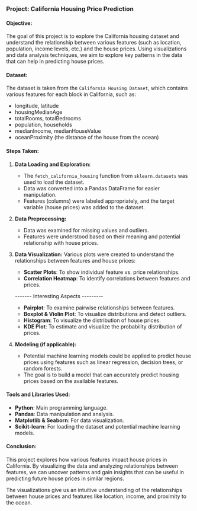 
### Project: California Housing Price Prediction

#### Objective:
The goal of this project is to explore the California housing dataset and understand the relationship between various features (such as location, population, income levels, etc.) and the house prices. Using visualizations and data analysis techniques, we aim to explore key patterns in the data that can help in predicting house prices.

#### Dataset:
The dataset is taken from the `California Housing Dataset`, which contains various features for each block in California, such as:
- longitude, latitude
- housingMedianAge
- totalRooms, totalBedrooms
- population, households
- medianIncome, medianHouseValue
- oceanProximity (the distance of the house from the ocean)

#### Steps Taken:
1. **Data Loading and Exploration:**
   - The `fetch_california_housing` function from `sklearn.datasets` was used to load the dataset.
   - Data was converted into a Pandas DataFrame for easier manipulation.
   - Features (columns) were labeled appropriately, and the target variable (house prices) was added to the dataset.

2. **Data Preprocessing:**
   - Data was examined for missing values and outliers.
   - Features were understood based on their meaning and potential relationship with house prices.

3. **Data Visualization:**
   Various plots were created to understand the relationships between features and house prices:
   - **Scatter Plots**: To show individual feature vs. price relationships.
   - **Correlation Heatmap**: To identify correlations between features and prices.

   ------- Interesting Aspects ---------
   - **Pairplot**: To examine pairwise relationships between features.
   - **Boxplot & Violin Plot**: To visualize distributions and detect outliers.
   - **Histogram**: To visualize the distribution of house prices.
   - **KDE Plot**: To estimate and visualize the probability distribution of prices.

4. **Modeling (if applicable):**
   - Potential machine learning models could be applied to predict house prices using features such as linear regression, decision trees, or random forests.
   - The goal is to build a model that can accurately predict housing prices based on the available features.

#### Tools and Libraries Used:
- **Python**: Main programming language.
- **Pandas**: Data manipulation and analysis.
- **Matplotlib & Seaborn**: For data visualization.
- **Scikit-learn**: For loading the dataset and potential machine learning models.

#### Conclusion:
This project explores how various features impact house prices in California. By visualizing the data and analyzing relationships between features, we can uncover patterns and gain insights that can be useful in predicting future house prices in similar regions.

The visualizations give us an intuitive understanding of the relationships between house prices and features like location, income, and proximity to the ocean.
